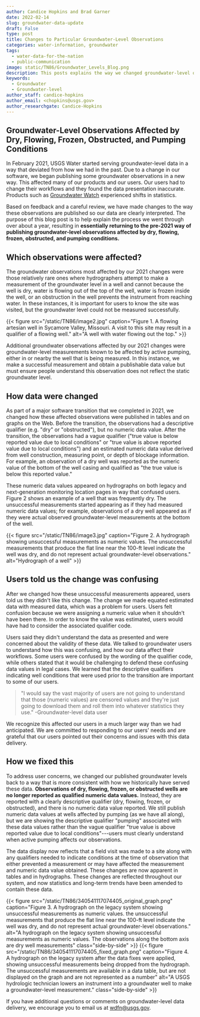 ```yaml
---
author: Candice Hopkins and Brad Garner
date: 2022-02-14
slug: groundwater-data-update
draft: False
type: post
title: Changes to Particular Groundwater-Level Observations
categories: water-information, groundwater
tags:
  - water-data-for-the-nation
  - public-communication
image: static/TN86/Groundwater_Levels_Blog.png
description: This posts explains the way we changed groundwater-level observations to the pre-2021 way of publishing observations.
keywords:
  - Groundwater
  - Groundwater-level
author_staff: candice-hopkins
author_email: <chopkins@usgs.gov>
author_researchgate: Candice-Hopkins
---
```

## Groundwater-Level Observations Affected by Dry, Flowing, Frozen, Obstructed, and Pumping Conditions

In February 2021, USGS Water started serving groundwater-level data in a
way that deviated from how we had in the past. Due to a change in our
software, we began publishing some groundwater observations in a new
way. This affected many of our products and our users. Our users had to
change their workflows and they found the data presentation inaccurate.
Products such as [Groundwater
Watch](https://groundwaterwatch.usgs.gov/) experienced shifts in statistics.

Based on feedback and a careful review, we have made changes to the way
these observations are published so our data are clearly interpreted.
The purpose of this blog post is to help explain the process we went
through over about a year, resulting in **essentially returning to
the pre-2021 way of publishing groundwater-level observations affected
by dry, flowing, frozen, obstructed, and pumping conditions.**

## Which observations were affected?

The groundwater observations most affected by our 2021 changes were
those relatively rare ones where hydrographers attempt to make a
measurement of the groundwater level in a well and cannot because the
well is dry, water is flowing out of the top of the well, water is
frozen inside the well, or an obstruction in the well prevents the
instrument from reaching water. In these instances, it is important for
users to know the site was visited, but the groundwater level could not
be measured successfully.

{{< figure src="/static/TN86/image2.jpg" caption="Figure 1. A flowing artesian well in Sycamore Valley, Missouri. A visit to this site may result in a qualifier of a flowing well." alt="A well with water flowing out the top." >}}


Additional groundwater observations affected by our 2021 changes were
groundwater-level measurements known to be affected by active pumping,
either in or nearby the well that is being measured. In this instance,
we make a successful measurement and obtain a publishable data value but
must ensure people understand this observation does not reflect the
static groundwater level.

## How data were changed

As part of a major software transition that we completed in 2021, we
changed how these affected observations were published in tables and on
graphs on the Web. Before the transition, the observations had a
descriptive qualifier (e.g. "dry" or "obstructed"), but no numeric data
value. After the transition, the observations had a vague qualifier
("true value is below reported value due to local conditions" or "true
value is above reported value due to local conditions") and an estimated
numeric data value derived from well construction, measuring point, or
depth of blockage information. For example, an observation of a dry well
was reported as the numeric value of the bottom of the well casing and
qualified as "the true value is below this reported value."

These numeric data values appeared on hydrographs on both legacy and
next-generation monitoring location pages in way that confused users.
Figure 2 shows an example of a well that was frequently dry. The unsuccessful measurements started appearing as if they had measured numeric data
values; for example, observations of a dry well appeared as if they were
actual observed groundwater-level measurements at the bottom of the
well.


{{< figure src="/static/TN86/image3.jpg" caption="Figure 2. A hydrograph showing unsuccessful measurements as numeric values. The unsuccessful measurements that produce the flat line near the 100-ft level indicate the well was dry, and do not represent actual groundwater-level observations." alt="Hydrograph of a well" >}}



## Users told us the change was confusing

After we changed how these unsuccessful measurements appeared, users told us they
didn't like this change. The change we made equated estimated data with
measured data, which was a problem for users. Users felt confusion
because we were assigning a numeric value when it shouldn't have been
there. In order to know the value was estimated, users would have had to
consider the associated qualifier code.

Users said they didn't understand the data as presented and were
concerned about the validity of these data. We talked to groundwater
users to understand how this was confusing, and how our data affect
their workflows. Some users were confused by the wording of the
qualifier code, while others stated that it would be challenging to
defend these confusing data values in legal cases. We learned that the
descriptive qualifiers indicating well conditions that were used prior
to the transition are important to some of our users.

>"I would say the vast majority of users are not going to understand that
>those (numeric values) are censored values and they're just going to
>download them and roll them into whatever statistics they use."
>-Groundwater-level data user

We recognize this affected our users in a much larger way than we had
anticipated. We are committed to responding to our users' needs and are
grateful that our users pointed out their concerns and issues with this
data delivery.

## How we fixed this

To address user concerns, we changed our published groundwater levels
back to a way that is more consistent with how we historically have
served these data. **Observations of dry, flowing, frozen, or obstructed
wells are no longer reported as qualified numeric data values.**
Instead, they are reported with a clearly descriptive qualifier (dry,
flowing, frozen, or obstructed), and there is no numeric data value
reported. We still publish numeric data values at wells affected by
pumping (as we have all along), but we are showing the descriptive
qualifier "pumping" associated with these data values rather than the
vague qualifier "true value is above reported value due to local
conditions"---users must clearly understand when active pumping affects
our observations.

The data display now reflects that a field visit was made to a site
along with any qualifiers needed to indicate conditions at the time of
observation that either prevented a measurement or may have affected the
measurement and numeric data value obtained. These changes are now
apparent in tables and in hydrographs. These changes are reflected
throughout our system, and now statistics and long-term trends have been
amended to contain these data.


<div class="grid-row">
{{< figure src="/static/TN86/340541117074405_original_graph.png" caption="Figure 3. A hydrograph on the legacy system showing unsuccessful measurements as numeric values. the unsuccessful measurements that produce the flat line near the 100-ft level indicate the well was dry, and do not represent actual groundwater-level observations." alt="A hydrograph on the legacy system showing unsuccessful measurements as numeric values. The observations along the bottom axis are dry well measurements" class="side-by-side" >}}
{{< figure src="/static/TN86/340541117074405_fixed_graph.png" caption="Figure 4. A hydrograph on the legacy system after the data fixes were applied, showing unsuccessful measurements being dropped from the hydrograph. The unsuccessful measurements are available in a data table, but are not displayed on the graph and are not represented as a number" alt="A USGS hydrologic technician lowers an instrument into a groundwater well to make a groundwater-level measurement." class="side-by-side" >}}
</div>

If you have additional questions or comments on groundwater-level data
delivery, we encourage you to email us at <wdfn@usgs.gov>.
